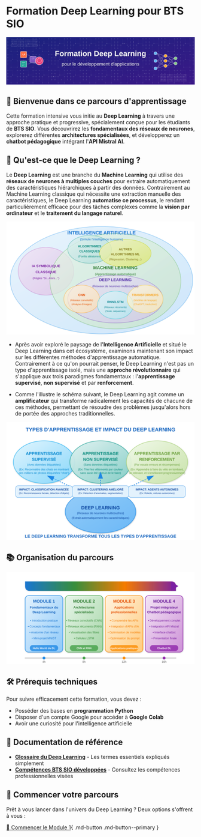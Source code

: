 # Formation Deep Learning pour BTS SIO

![Banner Deep Learning](images/banner-dl.svg)

## 🚀 Bienvenue dans ce parcours d'apprentissage

Cette formation intensive vous initie au **Deep Learning** à travers une approche pratique et progressive, spécialement conçue pour les étudiants de **BTS SIO**. Vous découvrirez les **fondamentaux des réseaux de neurones**, explorerez différentes **architectures spécialisées**, et développerez un **chatbot pédagogique** intégrant l'**API Mistral AI**.

## 🧠 Qu'est-ce que le Deep Learning ?

Le **Deep Learning** est une branche du **Machine Learning** qui utilise des **réseaux de neurones à multiples couches** pour extraire automatiquement des caractéristiques hiérarchiques à partir des données. Contrairement au Machine Learning classique qui nécessite une extraction manuelle des caractéristiques, le Deep Learning **automatise ce processus**, le rendant particulièrement efficace pour des tâches complexes comme la **vision par ordinateur** et le **traitement du langage naturel**.

![Intelligence Artificielle - Écosystème](images/ai-ecosystem.svg)

- Après avoir exploré le paysage de l'**Intelligence Artificielle** et situé le Deep Learning dans cet écosystème, examinons maintenant son impact sur les différentes méthodes d'apprentissage automatique. Contrairement à ce qu'on pourrait penser, le Deep Learning n'est pas un type d'apprentissage isolé, mais une **approche révolutionnaire** qui s'applique aux trois paradigmes fondamentaux : l'**apprentissage supervisé**, **non supervisé** et par **renforcement**. 

- Comme l'illustre le schéma suivant, le Deep Learning agit comme un **amplificateur** qui transforme radicalement les capacités de chacune de ces méthodes, permettant de résoudre des problèmes jusqu'alors hors de portée des approches traditionnelles.

![Types d'apprentissage et impact du Deep Learning](images/learning-types.svg)

## 📚 Organisation du parcours

![Les 4 modules de la formation](images/modules.svg)


## 🛠️ Prérequis techniques

Pour suivre efficacement cette formation, vous devez :

- Posséder des bases en **programmation Python**
- Disposer d'un compte Google pour accéder à **Google Colab**
- Avoir une curiosité pour l'intelligence artificielle

##  📌 Documentation de référence

- **[Glossaire du Deep Learning](module1/ressources/glossaire-dl.md)** - Les termes essentiels expliqués simplement
- **[Compétences BTS SIO développées](ressources/competences-stage-sio.md)** - Consultez les compétences professionnelles visées

## 🚀 Commencer votre parcours

Prêt à vous lancer dans l'univers du Deep Learning ? Deux options s'offrent à vous :

[🏁 Commencer le Module 1](module1/index.md){ .md-button .md-button--primary }